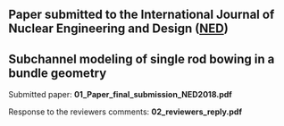 ## Paper submitted to the International Journal of Nuclear Engineering and Design ([NED](https://www.journals.elsevier.com/nuclear-engineering-and-design))
## Subchannel modeling of single rod bowing in a bundle geometry

Submitted paper: **01_Paper_final_submission_NED2018.pdf**

Response to the reviewers comments: **02_reviewers_reply.pdf**
